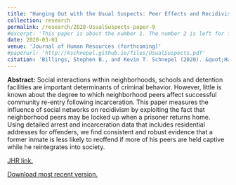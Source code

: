 ```yaml
---
title: "Hanging Out with the Usual Suspects: Peer Effects and Recidivism"
collection: research
permalink: /research/2020-UsualSuspects-paper-9
#excerpt: 'This paper is about the number 1. The number 2 is left for future work.'
date: 2020-03-01
venue: 'Journal of Human Resources (forthcoming)'
#paperurl: 'http://kschnepel.github.io/files/UsualSuspects.pdf'
citation: 'Billings, Stephen B., and Kevin T. Schnepel (2020). &quot;Hanging Out with the Usual Suspects: Peer Effects and Recidivism.&quot; <i>Journal of Human Resources</i>. Forthcoming.'
---
```


**Abstract:** Social interactions within neighborhoods, schools and detention facilities are important
determinants of criminal behavior. However, little is known about the degree to which
neighborhood peers affect successful community re-entry following incarceration. This
paper measures the influence of social networks on recidivism by exploiting the fact that
neighborhood peers may be locked up when a prisoner returns home. Using detailed
arrest and incarceration data that includes residential addresses for offenders, we find
consistent and robust evidence that a former inmate is less likely to reoffend if more of
his peers are held captive while he reintegrates into society.

[JHR link.](http://jhr.uwpress.org/content/early/2020/10/02/jhr.58.1.0819-10353R2.abstract)

[Download most recent version.](http://kschnepel.github.io/files/UsualSuspects.pdf) 
